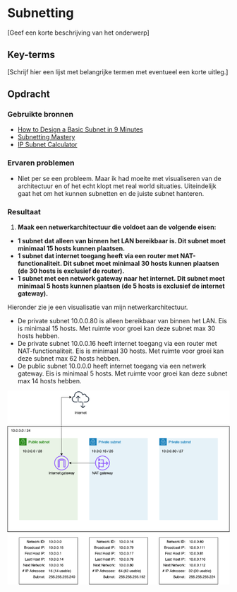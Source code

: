 # Subnetting
[Geef een korte beschrijving van het onderwerp]

## Key-terms
[Schrijf hier een lijst met belangrijke termen met eventueel een korte uitleg.]

## Opdracht
### Gebruikte bronnen
- [How to Design a Basic Subnet in 9 Minutes](https://www.youtube.com/watch?v=SBYNeGIng6I)
- [Subnetting Mastery](https://www.practicalnetworking.net/stand-alone/subnetting-mastery/)
- [IP Subnet Calculator](https://www.calculator.net/ip-subnet-calculator.html)

### Ervaren problemen
- Niet per se een probleem. Maar ik had moeite met visualiseren van de architectuur en of het echt klopt met real world situaties. Uiteindelijk gaat het om het kunnen subnetten en de juiste subnet hanteren.

### Resultaat
1. **Maak een netwerkarchitectuur die voldoet aan de volgende eisen:**
- **1 subnet dat alleen van binnen het LAN bereikbaar is. Dit subnet moet minimaal 15 hosts kunnen plaatsen.**
- **1 subnet dat internet toegang heeft via een router met NAT-functionaliteit. Dit subnet moet minimaal 30 hosts kunnen plaatsen (de 30 hosts is exclusief de router).**
- **1 subnet met een network gateway naar het internet. Dit subnet moet minimaal 5 hosts kunnen plaatsen (de 5 hosts is exclusief de internet gateway).**

Hieronder zie je een visualisatie van mijn netwerkarchitectuur.  
- De private subnet 10.0.0.80 is alleen bereikbaar van binnen het LAN. Eis is minimaal 15 hosts. Met ruimte voor groei kan deze subnet max 30 hosts hebben.  
- De private subnet 10.0.0.16 heeft internet toegang via een router met NAT-functionaliteit. Eis is minimaal 30 hosts. Met ruimte voor groei kan deze subnet max 62 hosts hebben.  
- De public subnet 10.0.0.0 heeft internet toegang via een netwerk gateway. Eis is minimaal 5 hosts. Met ruimte voor groei kan deze subnet max 14 hosts hebben.

![netwerkarchitectuur](/02_Networking/images/06_subnetting1.png)<br><br>
